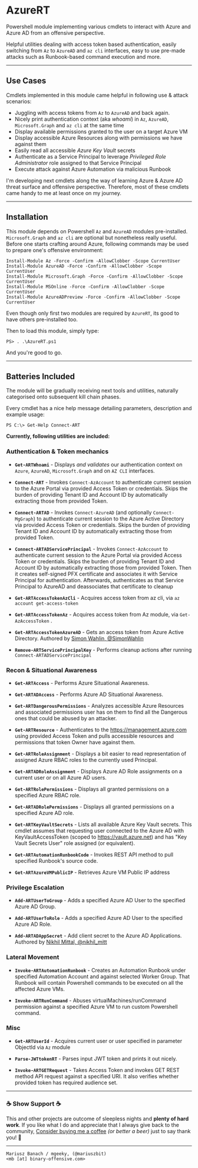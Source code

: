 # AzureRT 

Powershell module implementing various cmdlets to interact with Azure and Azure AD from an offensive perspective.

Helpful utilities dealing with access token based authentication, easily switching from `Az` to `AzureAD` and `az cli` interfaces, easy to use pre-made attacks such as Runbook-based command execution and more.

---

## Use Cases

Cmdlets implemented in this module came helpful in following use & attack scenarios:

- Juggling with access tokens from `Az` to `AzureAD` and back again.
- Nicely print authentication context (aka _whoami_) in `Az`,  `AzureAD`, `Microsoft.Graph` and `az cli` at the same time
- Display available permissions granted to the user on a target Azure VM
- Display accessible Azure Resources along with permissions we have against them
- Easily read all accessible _Azure Key Vault_ secrets
- Authenticate as a Service Principal to leverage _Privileged Role Administrator_ role assigned to that Service Principal
- Execute attack against Azure Automation via malicious Runbook

I'm developing next cmdlets along the way of learning Azure & Azure AD threat surface and offensive perspective. Therefore, most of these cmdlets came handy to me at least once on my journey.

---

## Installation

This module depends on Powershell `Az` and `AzureAD` modules pre-installed. `Microsoft.Graph` and `az cli` are optional but nonetheless really useful. 
Before one starts crafting around Azure, following commands may be used to prepare one's offensive environment:

```
Install-Module Az -Force -Confirm -AllowClobber -Scope CurrentUser
Install-Module AzureAD -Force -Confirm -AllowClobber -Scope CurrentUser
Install-Module Microsoft.Graph -Force -Confirm -AllowClobber -Scope CurrentUser
Install-Module MSOnline -Force -Confirm -AllowClobber -Scope CurrentUser
Install-Module AzureADPreview -Force -Confirm -AllowClobber -Scope CurrentUser
```

Even though only first two modules are required by `AzureRT`, its good to have others pre-installed too.

Then to load this module, simply type:

```
PS> . .\AzureRT.ps1
```

And you're good to go.

---

## Batteries Included

The module will be gradually receiving next tools and utilities, naturally categorised onto subsequent kill chain phases. 

Every cmdlet has a nice help message detailing parameters, description and example usage:

```
PS C:\> Get-Help Connect-ART
```

**Currently, following utilities are included:**


### Authentication & Token mechanics 

- **`Get-ARTWhoami`** - Displays _and validates_ our authentication context on `Azure`, `AzureAD`, `Microsoft.Graph` and on `AZ CLI` interfaces.

- **`Connect-ART`** - Invokes `Connect-AzAccount` to authenticate current session to the Azure Portal via provided Access Token or credentials. Skips the burden of providing Tenant ID and Account ID by automatically extracting those from provided Token.

- **`Connect-ARTAD`** - Invokes `Connect-AzureAD` (and optionally `Connect-MgGraph`) to authenticate current session to the Azure Active Directory via provided Access Token or credentials. Skips the burden of providing Tenant ID and Account ID by automatically extracting those from provided Token.

- **`Connect-ARTADServicePrincipal`** - Invokes `Connect-AzAccount` to authenticate current session to the Azure Portal via provided Access Token or credentials. Skips the burden of providing Tenant ID and Account ID by automatically extracting those from provided Token. Then it creates self-signed PFX certificate and associates it with Service Principal for authentication. Afterwards, authenticates as that Service Principal to AzureAD and deassociates that certificate to cleanup

- **`Get-ARTAccessTokenAzCli`** - Acquires access token from az cli, via `az account get-access-token`

- **`Get-ARTAccessTokenAz`** - Acquires access token from Az module, via `Get-AzAccessToken` .

- **`Get-ARTAccessTokenAzureAD`** - Gets an access token from Azure Active Directory. Authored by [Simon Wahlin, @SimonWahlin ](https://blog.simonw.se/getting-an-access-token-for-azuread-using-powershell-and-device-login-flow/)

- **`Remove-ARTServicePrincipalKey`** - Performs cleanup actions after running `Connect-ARTADServicePrincipal`


### Recon & Situational Awareness

- **`Get-ARTAccess`** - Performs Azure Situational Awareness.

- **`Get-ARTADAccess`** - Performs Azure AD Situational Awareness.

- **`Get-ARTDangerousPermissions`** - Analyzes accessible Azure Resources and associated permissions user has on them to find all the Dangerous ones that could be abused by an attacker.

- **`Get-ARTResource`** - Authenticates to the https://management.azure.com using provided Access Token and pulls accessible resources and permissions that token Owner have against them.

- **`Get-ARTRoleAssignment`** - Displays a bit easier to read representation of assigned Azure RBAC roles to the currently used Principal.

- **`Get-ARTADRoleAssignment`** - Displays Azure AD Role assignments on a current user or on all Azure AD users.

- **`Get-ARTRolePermissions`** - Displays all granted permissions on a specified Azure RBAC role.

- **`Get-ARTADRolePermissions`** - Displays all granted permissions on a specified Azure AD role.

- **`Get-ARTKeyVaultSecrets`** - Lists all available Azure Key Vault secrets. This cmdlet assumes that requesting user connected to the Azure AD with KeyVaultAccessToken (scoped to https://vault.azure.net) and has "Key Vault Secrets User" role assigned (or equivalent).

- **`Get-ARTAutomationRunbookCode`** - Invokes REST API method to pull specified Runbook's source code.

- **`Get-ARTAzureVMPublicIP`** - Retrieves Azure VM Public IP address


### Privilege Escalation

- **`Add-ARTUserToGroup`** - Adds a specified Azure AD User to the specified Azure AD Group.

- **`Add-ARTUserToRole`** - Adds a specified Azure AD User to the specified Azure AD Role.

- **`Add-ARTADAppSecret`** - Add client secret to the Azure AD Applications. Authored by [Nikhil Mittal, @nikhil_mitt](https://twitter.com/nikhil_mitt)


### Lateral Movement

- **`Invoke-ARTAutomationRunbook`** - Creates an Automation Runbook under specified Automation Account and against selected Worker Group. That Runbook will contain Powershell commands to be executed on all the affected Azure VMs.

- **`Invoke-ARTRunCommand`** - Abuses virtualMachines/runCommand permission against a specified Azure VM to run custom Powershell command.


### Misc

- **`Get-ARTUserId`** - Acquires current user or user specified in parameter ObjectId via `Az` module

- **`Parse-JWTtokenRT`** - Parses input JWT token and prints it out nicely.

- **`Invoke-ARTGETRequest`** - Takes Access Token and invokes GET REST method API request against a specified URI. It also verifies whether provided token has required audience set.


---

### ☕ Show Support ☕

This and other projects are outcome of sleepless nights and **plenty of hard work**. If you like what I do and appreciate that I always give back to the community,
[Consider buying me a coffee](https://github.com/sponsors/mgeeky) _(or better a beer)_ just to say thank you! 💪 

---

```
Mariusz Banach / mgeeky, (@mariuszbit)
<mb [at] binary-offensive.com>
```